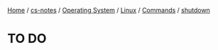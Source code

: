 [Home](https://mengxianbin.github.io) /
[cs-notes](https://mengxianbin.github.io/cs-notes/content) /
[Operating System](https://mengxianbin.github.io/cs-notes/content/Operating%20System) /
[Linux](https://mengxianbin.github.io/cs-notes/content/Operating%20System/Linux) /
[Commands](https://mengxianbin.github.io/cs-notes/content/Operating%20System/Linux/Commands) /
[shutdown](https://mengxianbin.github.io/cs-notes/content/Operating%20System/Linux/Commands/shutdown)

# TO DO
